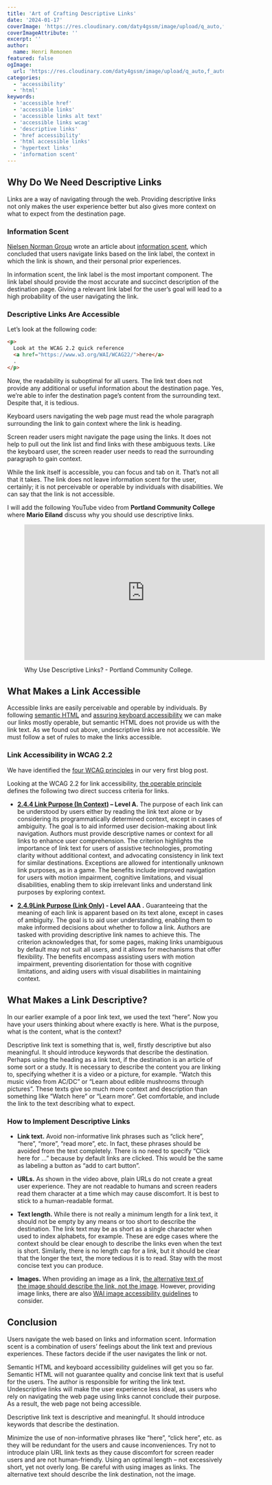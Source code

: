 ```yaml
---
title: 'Art of Crafting Descriptive Links'
date: '2024-01-17'
coverImage: 'https://res.cloudinary.com/daty4gssm/image/upload/q_auto,f_auto,w_1024/v1721896002/A_shocked_person_viewing_a_web_page_with_non-descriptive_links._A_list_of_links_window_is_open_on_the_side._clh7ua.webp'
coverImageAttribute: ''
excerpt: ''
author:
  name: Henri Remonen
featured: false
ogImage:
  url: 'https://res.cloudinary.com/daty4gssm/image/upload/q_auto,f_auto,w_1024/v1721896002/A_shocked_person_viewing_a_web_page_with_non-descriptive_links._A_list_of_links_window_is_open_on_the_side._clh7ua.webp'
categories:
  - 'accessibility'
  - 'html'
keywords:
  - 'accessible href'
  - 'accessible links'
  - 'accessible links alt text'
  - 'accessible links wcag'
  - 'descriptive links'
  - 'href accessibility'
  - 'html accessible links'
  - 'hypertext links'
  - 'information scent'
---
```


## Why Do We Need Descriptive Links

Links are a way of navigating through the web. Providing descriptive links not only makes the user experience better but also gives more context on what to expect from the destination page.

### Information Scent

[Nielsen Norman Group](https://www.nngroup.com/about/) wrote an article about [information scent](https://www.nngroup.com/articles/information-scent/), which concluded that users navigate links based on the link label, the context in which the link is shown, and their personal prior experiences.

In information scent, the link label is the most important component. The link label should provide the most accurate and succinct description of the destination page. Giving a relevant link label for the user’s goal will lead to a high probability of the user navigating the link.

### Descriptive Links Are Accessible

Let’s look at the following code:

```html
<p>
  Look at the WCAG 2.2 quick reference
  <a href="https://www.w3.org/WAI/WCAG22/">here</a>
  .
</p>
```

Now, the readability is suboptimal for all users. The link text does not provide any additional or useful information about the destination page. Yes, we’re able to infer the destination page’s content from the surrounding text. Despite that, it is tedious.

Keyboard users navigating the web page must read the whole paragraph surrounding the link to gain context where the link is heading.

Screen reader users might navigate the page using the links. It does not help to pull out the link list and find links with these ambiguous texts. Like the keyboard user, the screen reader user needs to read the surrounding paragraph to gain context.

While the link itself is accessible, you can focus and tab on it. That’s not all that it takes. The link does not leave information scent for the user, certainly; it is not perceivable or operable by individuals with disabilities. We can say that the link is not accessible.

I will add the following YouTube video from **Portland Community College** where **Mario Eiland** discuss why you should use descriptive links.

<figure>

<iframe width="560" height="315" src="https://www.youtube.com/embed/9rgI-kLvelc?si=GcemruwEuUR4ieM9" title="YouTube video player" frameborder="0" allow="accelerometer; autoplay; clipboard-write; encrypted-media; gyroscope; picture-in-picture; web-share" referrerpolicy="strict-origin-when-cross-origin" allowfullscreen></iframe>

<figcaption>

Why Use Descriptive Links? - Portland Community College.

</figcaption>

</figure>

## What Makes a Link Accessible

Accessible links are easily perceivable and operable by individuals. By following [semantic HTML](https://www.incluvate.com/blog/what-is-semantic-html/) and [assuring keyboard accessibility](https://www.incluvate.com/blog/how-to-ensure-keyboard-accessibility/) we can make our links mostly operable, but semantic HTML does not provide us with the link text. As we found out above, undescriptive links are not accessible. We must follow a set of rules to make the links accessible.

### Link Accessibility in WCAG 2.2

We have identified the [four WCAG principles](https://www.incluvate.com/blog/quick-guide-to-digital-accessibility/#identifying-accessible-digital-services-a-dive-into-wcag-compliance) in our very first blog post.

Looking at the WCAG 2.2 for link accessibility, [the operable principle](https://www.w3.org/WAI/WCAG22/quickref/#principle2) defines the following two direct success criteria for links.

- **[2.4.4 Link Purpose (In Context)](https://www.w3.org/WAI/WCAG22/quickref/#link-purpose-in-context) – Level A.** The purpose of each link can be understood by users either by reading the link text alone or by considering its programmatically determined context, except in cases of ambiguity. The goal is to aid informed user decision-making about link navigation. Authors must provide descriptive names or context for all links to enhance user comprehension. The criterion highlights the importance of link text for users of assistive technologies, promoting clarity without additional context, and advocating consistency in link text for similar destinations. Exceptions are allowed for intentionally unknown link purposes, as in a game. The benefits include improved navigation for users with motion impairment, cognitive limitations, and visual disabilities, enabling them to skip irrelevant links and understand link purposes by exploring context.

- **[2.4.9Link Purpose (Link Only)](https://www.w3.org/WAI/WCAG22/quickref/#link-purpose-link-only) - Level AAA .** Guaranteeing that the meaning of each link is apparent based on its text alone, except in cases of ambiguity. The goal is to aid user understanding, enabling them to make informed decisions about whether to follow a link. Authors are tasked with providing descriptive link names to achieve this. The criterion acknowledges that, for some pages, making links unambiguous by default may not suit all users, and it allows for mechanisms that offer flexibility. The benefits encompass assisting users with motion impairment, preventing disorientation for those with cognitive limitations, and aiding users with visual disabilities in maintaining context.

## What Makes a Link Descriptive?

In our earlier example of a poor link text, we used the text “here”. Now you have your users thinking about where exactly is here. What is the purpose, what is the content, what is the context?

Descriptive link text is something that is, well, firstly descriptive but also meaningful. It should introduce keywords that describe the destination. Perhaps using the heading as a link text, if the destination is an article of some sort or a study. It is necessary to describe the content you are linking to, specifying whether it is a video or a picture, for example. “Watch this music video from AC/DC” or “Learn about edible mushrooms through pictures”. These texts give so much more context and description than something like “Watch here” or “Learn more”. Get comfortable, and include the link to the text describing what to expect.

### How to Implement Descriptive Links

- **Link text.** Avoid non-informative link phrases such as “click here”, “here”, “more”, “read more”, etc. In fact, these phrases should be avoided from the text completely. There is no need to specify “Click here for …” because by default links are clicked. This would be the same as labeling a button as “add to cart button”.

- **URLs.** As shown in the video above, plain URLs do not create a great user experience. They are not readable to humans and screen readers read them character at a time which may cause discomfort. It is best to stick to a human-readable format.

- **Text length.** While there is not really a minimum length for a link text, it should not be empty by any means or too short to describe the destination. The link text may be as short as a single character when used to index alphabets, for example. These are edge cases where the context should be clear enough to describe the links even when the text is short. Similarly, there is no length cap for a link, but it should be clear that the longer the text, the more tedious it is to read. Stay with the most concise text you can produce.

- **Images.** When providing an image as a link, [the alternative text of the image should describe the link, not the image](https://www.incluvate.com/blog/how-to-ensure-keyboard-accessibility/#defining-alternative-texts). However, providing image links, there are also [WAI image accessibility guidelines](https://www.w3.org/WAI/tutorials/images/functional/) to consider.

## Conclusion

Users navigate the web based on links and information scent. Information scent is a combination of users’ feelings about the link text and previous experiences. These factors decide if the user navigates the link or not.

Semantic HTML and keyboard accessibility guidelines will get you so far. Semantic HTML will not guarantee quality and concise link text that is useful for the users. The author is responsible for writing the link text. Undescriptive links will make the user experience less ideal, as users who rely on navigating the web page using links cannot conclude their purpose. As a result, the web page not being accessible.

Descriptive link text is descriptive and meaningful. It should introduce keywords that describe the destination.

Minimize the use of non-informative phrases like “here”, “click here”, etc. as they will be redundant for the users and cause inconveniences. Try not to introduce plain URL link texts as they cause discomfort for screen reader users and are not human-friendly. Using an optimal length – not excessively short, yet not overly long. Be careful with using images as links. The alternative text should describe the link destination, not the image.
